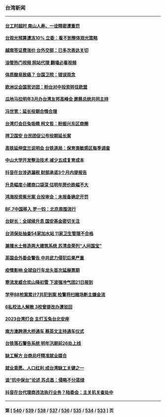 ### 台湾新闻
---
#### [台工时超时 南山人寿、一诠精密遭重罚](../../pages/ncid1349361/n13887694.md?12200045) 
#### [台观光预算遭冻10% 立委：看不到整体观光策略](../../pages/ncid1349361/n13887687.md?12200045) 
#### [越南签证费涨价 台外交部：已多次表达关切](../../pages/ncid1349361/n13887734.md?12200045) 
#### [油管热门视频 网站代理 翻墙必看视频](http://138.2.39.72:81/youtube.html?epic-marker?12200045)
#### [体质酸易致癌？ 台国卫院：错误观念](../../pages/ncid1349361/n13887686.md?12200045) 
#### [欧洲议会国贸访团：盼台对中投资转往欧盟](../../pages/ncid1349361/n13887728.md?12200045) 
#### [瓜地马拉明年3月办台湾友邦高峰会 邀蔡总统共同主持](../../pages/ncid1349361/n13887735.md?12200045) 
#### [冯世宽：延长役期合情合理](../../pages/ncid1349361/n13887660.md?12200045) 
#### [台湾灯会巨兔吸睛 柯文哲：盼振兴东区商圈](../../pages/ncid1349361/n13887732.md?12200045) 
#### [捍卫国安 台民团促公布役期延长案](../../pages/ncid1349361/n13887656.md?12200045) 
#### [高铁延伸宜兰说明会 台铁道局：保育类敏感区每季调查](../../pages/ncid1349361/n13887740.md?12200045) 
#### [中山大学开发整治技术 减少五成复育成本](../../pages/ncid1349361/n13887744.md?12200045) 
#### [抖音在台涉逃漏税 财部承诺3个月内提报告](../../pages/ncid1349361/n13887746.md?12200045) 
#### [升息幅度小建商口袋深 估明年房价跌幅不大](../../pages/ncid1349361/n13887678.md?12200045) 
#### [鸿海投资紫光案 台投审会：未报备确定开罚](../../pages/ncid1349361/n13887652.md?12200045) 
#### [BF.7中国移入 罗一钧：北京周围流行](../../pages/ncid1349361/n13887679.md?12200045) 
#### [台财长：全球续升息 国安基金密切关注](../../pages/ncid1349361/n13887662.md?12200045) 
#### [台消保处抽查54家加水站 11家卫生管理不合格](../../pages/ncid1349361/n13887628.md?12200045) 
#### [兼擅水土修造两大建筑系统 苏清良荣列“人间国宝”](../../pages/ncid1349361/n13887629.md?12200045) 
#### [英国会外委会警告 中共武力侵犯后果严重](../../pages/ncid1349361/n13887395.md?12200045) 
#### [疫情影响 全球自行车龙头首次延展票期](../../pages/ncid1349361/n13887149.md?12200045) 
#### [寒流发威合欢山降初雪 下波强冷气团21日报到](../../pages/ncid1349361/n13887109.md?12200045) 
#### [学甲88枪案累计7共犯到案 检警将扫赌场断主嫌金流](../../pages/ncid1349361/n13887113.md?12200045) 
#### [6私校法人解散 3校曾提改办遭驳回](../../pages/ncid1349361/n13887090.md?12200045) 
#### [2023台湾灯会 主灯玉兔台北安座](../../pages/ncid1349361/n13887089.md?12200045) 
#### [南方澳跨港大桥通车 蔡英文主持通车仪式](../../pages/ncid1349361/n13887074.md?12200045) 
#### [台铁落石警告系统 明年汛期前26处上线](../../pages/ncid1349361/n13887091.md?12200045) 
#### [缺工解方 台商总吁精准就业媒合](../../pages/ncid1349361/n13887093.md?12200045) 
#### [就业意愿、人口红利 成台湾缺工关键之一](../../pages/ncid1349361/n13887095.md?12200045) 
#### [谈“抗中保台”论述 苏贞昌：侵略不分蓝绿](../../pages/ncid1349361/n13887075.md?12200045) 
#### [抖音在台代理商违法执行业务？陆委会：主关机关查处中](../../pages/ncid1349361/n13887076.md?12200045) 

---
#### 第 [ [540](./540.md?12200045) / [539](./539.md?12200045) / [538](./538.md?12200045) / [537](./537.md?12200045) / [536](./536.md?12200045) / [535](./535.md?12200045) / [534](./534.md?12200045) / [533](./533.md?12200045) ] 页
